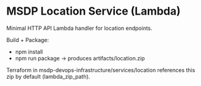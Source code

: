 # MSDP Location Service (Lambda)

Minimal HTTP API Lambda handler for location endpoints.

Build + Package:

- npm install
- npm run package → produces artifacts/location.zip

Terraform in msdp-devops-infrastructure/services/location references this zip by default (lambda_zip_path).

